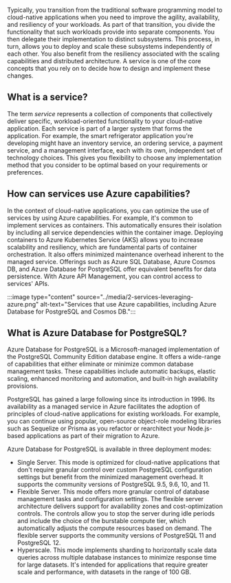 Typically, you transition from the traditional software programming model to cloud-native applications when you need to improve the agility, availability, and resiliency of your workloads. As part of that transition, you divide the functionality that such workloads provide into separate components. You then delegate their implementation to distinct subsystems. This process, in turn, allows you to deploy and scale these subsystems independently of each other. You also benefit from the resiliency associated with the scaling capabilities and distributed architecture. A service is one of the core concepts that you rely on to decide how to design and implement these changes.

## What is a service?

The term *service* represents a collection of components that collectively deliver specific, workload-oriented functionality to your cloud-native application. Each service is part of a larger system that forms the application. For example, the smart refrigerator application you're developing might have an inventory service, an ordering service, a payment service, and a management interface, each with its own, independent set of technology choices. This gives you flexibility to choose any implementation method that you consider to be optimal based on your requirements or preferences.

## How can services use Azure capabilities?

In the context of cloud-native applications, you can optimize the use of services by using Azure capabilities. For example, it's common to implement services as containers. This automatically ensures their isolation by including all service dependencies within the container image. Deploying containers to Azure Kubernetes Service (AKS) allows you to increase scalability and resiliency, which are fundamental parts of container orchestration. It also offers minimized maintenance overhead inherent to the managed service. Offerings such as Azure SQL Database, Azure Cosmos DB, and Azure Database for PostgreSQL offer equivalent benefits for data persistence. With Azure API Management, you can control access to services' APIs.

:::image type="content" source="../media/2-services-leveraging-azure.png" alt-text="Services that use Azure capabilities, including Azure Database for PostgreSQL and Cosmos DB.":::

## What is Azure Database for PostgreSQL?

Azure Database for PostgreSQL is a Microsoft-managed implementation of the PostgreSQL Community Edition database engine. It offers a wide-range of capabilities that either eliminate or minimize common database management tasks. These capabilities include automatic backups, elastic scaling, enhanced monitoring and automation, and built-in high availability provisions.

PostgreSQL has gained a large following since its introduction in 1996. Its availability as a managed service in Azure facilitates the adoption of principles of cloud-native applications for existing workloads. For example, you can continue using popular, open-source object-role modeling libraries such as Sequelize or Prisma as you refactor or rearchitect your Node.js-based applications as part of their migration to Azure.

Azure Database for PostgreSQL is available in three deployment modes:

- Single Server. This mode is optimized for cloud-native applications that don't require granular control over custom PostgreSQL configuration settings but benefit from the minimized management overhead. It supports the community versions of PostgreSQL 9.5, 9.6, 10, and 11.
- Flexible Server. This mode offers more granular control of database management tasks and configuration settings. The flexible server architecture delivers support for availability zones and cost-optimization controls. The controls allow you to stop the server during idle periods and include the choice of the burstable compute tier, which automatically adjusts the compute resources based on demand. The flexible server supports the community versions of PostgreSQL 11 and PostgreSQL 12.
- Hyperscale. This mode implements sharding to horizontally scale data queries across multiple database instances to minimize response time for large datasets. It's intended for applications that require greater scale and performance, with datasets in the range of 100 GB.
